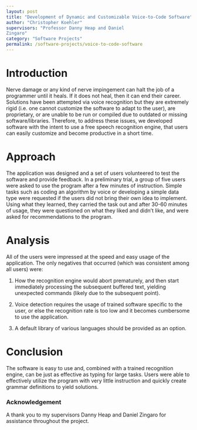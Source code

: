 ```yaml
---
layout: post
title: "Development of Dynamic and Customizable Voice-to-Code Software"
author: "Christopher Koehler"
supervisors: "Professor Danny Heap and Daniel
Zingaro"
category: "Software Projects"
permalink: /software-projects/voice-to-code-software
---
```


Introduction
============

Nerve damage or any kind of nerve impingement can halt the job of a
programmer until it heals. If it does not heal, then it can end their
career. Solutions have been attempted via voice recognition but they are
extremely rigid (i.e. one cannot customize the software to adapt to the
user), are proprietary, or are unable to be run or compiled due to
outdated or missing software/libraries. Therefore, to address these
issues, we developed software with the intent to use a free speech
recognition engine, that users can easily customize and become
productive in a short time.

Approach
========

The application was designed and a set of users volunteered to test the
software and provide feedback. In a preliminary trial, a group of five
users were asked to use the program after a few minutes of instruction.
Simple tasks such as coding an algorithm by voice or developing a simple
data type were requested if the users did not bring their own idea to
implement. Using what they learned, they carried the task out and after
30-60 minutes of usage, they were questioned on what they liked and
didn’t like, and were asked for recommendations to the program.

Analysis
========

All of the users were impressed at the speed and easy usage of the
application. The only negatives that occurred (which was consistent
among all users) were:

1.  How the recognition engine would abort prematurely, and then start
    immediately processing the subsequent buffered text, yielding
    unexpected commands (likely due to the subsequent point).

2.  Voice detection requires the usage of trained software specific to
    the user, or else the recognition rate is too low and it becomes
    cumbersome to use the application.

3.  A default library of various languages should be provided as
    an option.

Conclusion
==========

The software is easy to use and, combined with a trained recognition
engine, can be just as effective as typing for large tasks. Users were
able to effectively utilize the program with very little instruction and
quickly create grammar definitions to yield solutions.


### Acknowledgement

A thank you to my supervisors Danny Heap and Daniel Zingaro for
assistance throughout the project.

